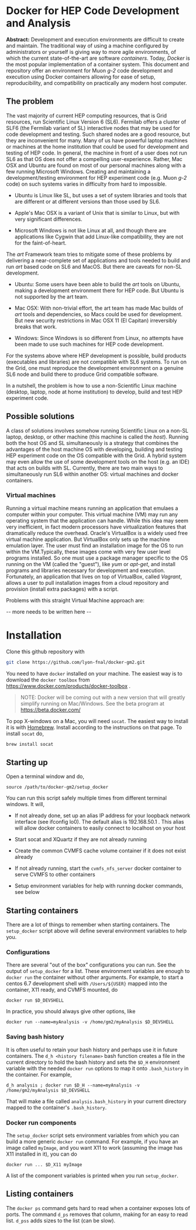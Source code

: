 # Docker for HEP Code Development and Analysis

**Abstract:** Development and execution environments are difficult to create and maintain. The traditional way of using a machine configured by administrators or yourself is giving way to more agile environments, of which the current state-of-the-art are software *containers*. Today, *Docker* is the most popular implementation of a container system. This document and repository offer an environment for Muon *g-2* code development and execution using Docker containers allowing for ease of setup, reproducibility, and compatibility on practically any modern host computer. 

## The problem

The vast majority of current HEP computing resources, that is Grid resources, run Scientific Linux Version 6 (SL6). Fermilab offers a cluster of SLF6 (the Fermilab variant of SL) interactive nodes that may be used for code development and testing.  Such shared nodes are a good resource, but they are inconvenient for many. Many of us have powerful laptop machines or machines at the home institution that could be used for development and testing of HEP code. In general, the machine in front of a user does not run SL6 as that OS does not offer a compelling user-experience. Rather, Mac OSX and Ubuntu are found on most of our personal machines along with a few running Microsoft Windows. Creating and maintaining a development/testing environment for HEP experiment code (e.g. Muon *g-2* code) on such systems varies in difficulty from hard to impossible. 

* Ubuntu is Linux like SL, but uses a set of system libraries and tools that are different or at different versions than those used by SL6. 

* Apple's Mac OSX is a variant of Unix that is similar to Linux, but with very significant differences. 

* Microsoft Windows is not like Linux at all, and though there are applications like Cygwin that add Linux-like compatibility, they are not for the faint-of-heart. 

The *art* Framework team tries to mitigate some of these problems by delivering a near-complete set of applications and tools needed to build and run *art* based code on SL6 and MacOS. But there are caveats for non-SL development. 

* Ubuntu: Some users have been able to build the *art* tools on Ubuntu, making a development environment there for HEP code. But Ubuntu is not supported by the art team. 

* Mac OSX: With non-trivial effort, the art team has made Mac builds of *art* tools and dependencies, so Macs could be used for development. But new security restrictions in Mac OSX 11 (El Capitan) irreversibly breaks that work.

* Windows: Since Windows is so different from Linux, no attempts have been made to use such machines for HEP code development. 

For the systems above where HEP development is possible, build products (executables and libraries) are not compatible with SL6 systems. To run on the Grid, one must reproduce the development environment on a genuine SL6 node and build there to produce Grid compatible software. 

In a nutshell, the problem is how to use a non-Scientific Linux machine (desktop, laptop, node at home institution) to develop, build and test HEP experiment code. 

## Possible solutions

A class of solutions involves somehow running Scientific Linux on a non-SL laptop, desktop, or other machine (this machine is called the *host*). Running both the host OS and SL simultaneously is a strategy that combines the advantages of the host machine OS with developing, building and testing HEP experiment code on the OS compatible with the Grid. A hybrid system may even allow the use of some development tools on the host (e.g. an IDE) that acts on builds with SL. Currently, there are two main ways to simultaneously run SL6 within another OS: virtual machines and docker containers. 


### Virtual machines

Running a virtual machine means running an application that emulaes a computer within your computer. This virtual machine (VM) may run any operating system that the application can handle. While this idea may seem very inefficient, in fact modern processors have virtualization features that dramatically reduce the overhead. Oracle's VirtualBox is a widely used free virtual machine application. But VirtualBox only sets up the machine emulation layer. The user must find an installation image for the OS to run within the VM.Typically, these images come with very few user level programs installed. So one must use a package manager specific to the OS running on the VM (called the "guest"), like *yum* or *apt-get*, and install programs and libraries necessary for development and execution. Fortunately, an application that lives on top of VirtualBox, called *Vagrant*, allows a user to pull installation images from a cloud repository and provision (install extra packages) with a script. 

Problems with this straight Virtual Machine approach are:

-- more needs to be written here --


# Installation

Clone this github repository with

```bash
git clone https://github.com/lyon-fnal/docker-gm2.git
```

You need to have `docker` installed on your machine. The easiest way is to download the `docker toolbox` from https://www.docker.com/products/docker-toolbox . 

> NOTE: Docker will be coming out with a new version that will greatly simplify running on Mac/Windows. See the beta program at https://beta.docker.com/

To pop X-windows on a Mac, you will need `socat`. The easiest way to install it is with [Homebrew](http://brew.sh/). Install according to the instructions on that page. To install `socat` do,

```bash
brew install socat
```

## Starting up

Open a terminal window and do,

```
source /path/to/docker-gm2/setup_docker
```

You can run this script safely multiple times from different terminal windows. It will,

* If not already done, set up an alias IP address for your loopback network interface (see ifconfig lo0). The default alias is 192.168.50.1 . This alias will allow docker containers to easily connect to localhost on your host
 
* Start socat and XQuartz if they are not already running 

* Create the common CVMFS cache volume container if it does not exist already

* If not already running, start the `cvmfs_nfs_server` docker container to serve CVMFS to other containers

* Setup environment variables for help with running docker commands, see below

## Starting containers

There are a lot of things to remember when starting containers. The `setup_docker` script above will define several environment variables to help you. 

### Configurations
There are several "out of the box" configurations you can run. See the output of `setup_docker` for a list. These environment variables are enough to `docker run` the container without other arguments. For example, to start a centos 6.7 development shell with `/Users/${USER}` mapped into the container, X11 ready, and CVMFS mounted, do

```
docker run $D_DEVSHELL
```

In practice, you should always give other options, like 

```
docker run --name=myAnalysis -v /home/gm2/myAnalysis $D_DEVSHELL
```

### Saving bash history
It is often useful to retain your bash history and perhaps use it in future containers. The `d_h <history filename>` bash function creates a file in the current directory to hold the bash history and sets the `$D_H` environment variable with the needed `docker run` options to map it onto `.bash_history` in the container. For example,

```
d_h analysis ; docker run $D_H --name=myAnalysis -v /home/gm2/myAnalysis $D_DEVSHELL
```

That will make a file called `analysis.bash_history` in your current directory mapped to the container's `.bash_history`. 

### Docker run components

The `setup_docker` script sets environment variables from which you can build a more generic `docker run` command. For example, if you have an image called `myImage`, and you want X11 to work (assuming the image has X11 installed in it), you can do

```
docker run ... $D_X11 myImage
```

A list of the component variables is printed when you run `setup_docker`. 

## Listing containers

The `docker ps` command gets hard to read when a container exposes lots of ports. The command `d_ps` removes that column, making for an easy to read list. `d_pss` adds sizes to the list (can be slow). 




